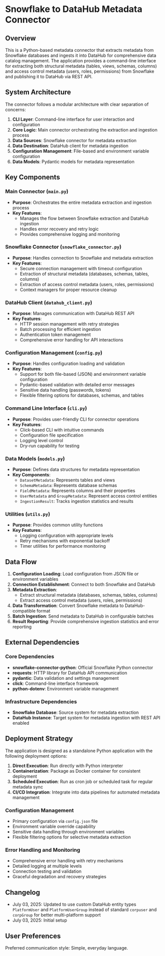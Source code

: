 # Snowflake to DataHub Metadata Connector

## Overview

This is a Python-based metadata connector that extracts metadata from Snowflake databases and ingests it into DataHub for comprehensive data catalog management. The application provides a command-line interface for extracting both structural metadata (tables, views, schemas, columns) and access control metadata (users, roles, permissions) from Snowflake and publishing it to DataHub via REST API.

## System Architecture

The connector follows a modular architecture with clear separation of concerns:

1. **CLI Layer**: Command-line interface for user interaction and configuration
2. **Core Logic**: Main connector orchestrating the extraction and ingestion process
3. **Data Sources**: Snowflake connector for metadata extraction
4. **Data Destination**: DataHub client for metadata ingestion
5. **Configuration Management**: File-based and environment variable configuration
6. **Data Models**: Pydantic models for metadata representation

## Key Components

### Main Connector (`main.py`)
- **Purpose**: Orchestrates the entire metadata extraction and ingestion process
- **Key Features**: 
  - Manages the flow between Snowflake extraction and DataHub ingestion
  - Handles error recovery and retry logic
  - Provides comprehensive logging and monitoring

### Snowflake Connector (`snowflake_connector.py`)
- **Purpose**: Handles connection to Snowflake and metadata extraction
- **Key Features**:
  - Secure connection management with timeout configuration
  - Extraction of structural metadata (databases, schemas, tables, columns)
  - Extraction of access control metadata (users, roles, permissions)
  - Context managers for proper resource cleanup

### DataHub Client (`datahub_client.py`)
- **Purpose**: Manages communication with DataHub REST API
- **Key Features**:
  - HTTP session management with retry strategies
  - Batch processing for efficient ingestion
  - Authentication token management
  - Comprehensive error handling for API interactions

### Configuration Management (`config.py`)
- **Purpose**: Handles configuration loading and validation
- **Key Features**:
  - Support for both file-based (JSON) and environment variable configuration
  - Pydantic-based validation with detailed error messages
  - Sensitive data handling (passwords, tokens)
  - Flexible filtering options for databases, schemas, and tables

### Command Line Interface (`cli.py`)
- **Purpose**: Provides user-friendly CLI for connector operations
- **Key Features**:
  - Click-based CLI with intuitive commands
  - Configuration file specification
  - Logging level control
  - Dry-run capability for testing

### Data Models (`models.py`)
- **Purpose**: Defines data structures for metadata representation
- **Key Components**:
  - `DatasetMetadata`: Represents tables and views
  - `SchemaMetadata`: Represents database schemas
  - `FieldMetadata`: Represents columns and their properties
  - `UserMetadata` and `GroupMetadata`: Represent access control entities
  - `IngestionResult`: Tracks ingestion statistics and results

### Utilities (`utils.py`)
- **Purpose**: Provides common utility functions
- **Key Features**:
  - Logging configuration with appropriate levels
  - Retry mechanisms with exponential backoff
  - Timer utilities for performance monitoring

## Data Flow

1. **Configuration Loading**: Load configuration from JSON file or environment variables
2. **Connection Establishment**: Connect to both Snowflake and DataHub
3. **Metadata Extraction**: 
   - Extract structural metadata (databases, schemas, tables, columns)
   - Extract access control metadata (users, roles, permissions)
4. **Data Transformation**: Convert Snowflake metadata to DataHub-compatible format
5. **Batch Ingestion**: Send metadata to DataHub in configurable batches
6. **Result Reporting**: Provide comprehensive ingestion statistics and error reporting

## External Dependencies

### Core Dependencies
- **snowflake-connector-python**: Official Snowflake Python connector
- **requests**: HTTP library for DataHub API communication
- **pydantic**: Data validation and settings management
- **click**: Command-line interface framework
- **python-dotenv**: Environment variable management

### Infrastructure Dependencies
- **Snowflake Database**: Source system for metadata extraction
- **DataHub Instance**: Target system for metadata ingestion with REST API enabled

## Deployment Strategy

The application is designed as a standalone Python application with the following deployment options:

1. **Direct Execution**: Run directly with Python interpreter
2. **Containerization**: Package as Docker container for consistent deployment
3. **Scheduled Execution**: Run as cron job or scheduled task for regular metadata sync
4. **CI/CD Integration**: Integrate into data pipelines for automated metadata management

### Configuration Management
- Primary configuration via `config.json` file
- Environment variable override capability
- Sensitive data handling through environment variables
- Flexible filtering options for selective metadata extraction

### Error Handling and Monitoring
- Comprehensive error handling with retry mechanisms
- Detailed logging at multiple levels
- Connection testing and validation
- Graceful degradation and recovery strategies

## Changelog
- July 03, 2025: Updated to use custom DataHub entity types `PlatformUser` and `PlatformUserGroup` instead of standard `corpuser` and `corpGroup` for better multi-platform support
- July 03, 2025: Initial setup

## User Preferences

Preferred communication style: Simple, everyday language.